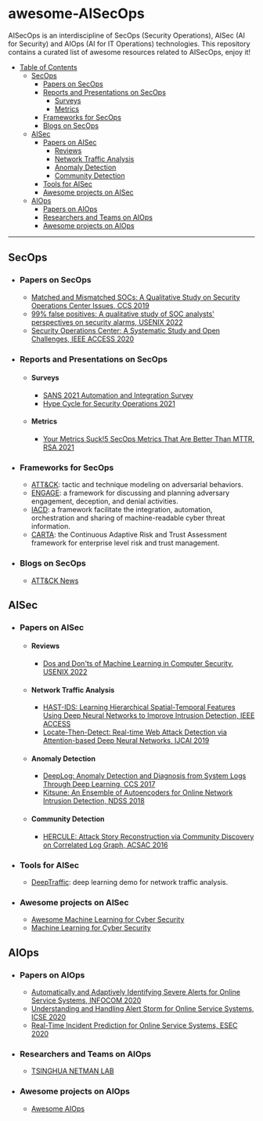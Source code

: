 # awesome-AISecOps
AISecOps is an interdiscipline of SecOps (Security Operations), AISec (AI for Security) and AIOps (AI for IT Operations) technologies. This repository contains a curated list of awesome resources related to AISecOps, enjoy it!

- [Table of Contents](#awesome-aisecops)
    - [SecOps](#secops)
        - [Papers on SecOps](#papers-on-secops)
        - [Reports and Presentations on SecOps](#reports-and-presentations-on-secops)
            - [Surveys](#surveys)
            - [Metrics](#metrics)
        - [Frameworks for SecOps](#frameworks-for-secops)
        - [Blogs on SecOps](#blogs-on-secops)
    - [AISec](#aISec)
        - [Papers on AISec](#papers-on-aisec)
            - [Reviews](#reviews)
            - [Network Traffic Analysis](#network-traffic-analysis)
            - [Anomaly Detection](#anomaly-detection)
            - [Community Detection](#community-detection)
        - [Tools for AISec](#tools-for-aisec)
        - [Awesome projects on AISec](#awesome-projects-on-aisec)
    - [AIOps](#aiops)
        - [Papers on AIOps](#papers-on-aiops)
        - [Researchers and Teams on AIOps](#researchers-and-teams-on-aiops)
        - [Awesome projects on AIOps](#awesome-projects-on-aiops)

---

## SecOps
* ### Papers on SecOps
    * [Matched and Mismatched SOCs: A Qualitative Study on Security Operations Center Issues, CCS 2019](https://dl.acm.org/doi/10.1145/3319535.3354239) 
    * [99% false positives: A qualitative study of SOC analysts' perspectives on security alarms, USENIX 2022](https://www.usenix.org/system/files/sec22summer_alahmadi.pdf)
    * [Security Operations Center: A Systematic Study and Open Challenges, IEEE ACCESS 2020](https://ieeexplore.ieee.org/iel7/6287639/8948470/09296846.pdf)

* ### Reports and Presentations on SecOps
    * #### Surveys
        * [SANS 2021 Automation and Integration Survey](https://www.sans.org/white-papers/sans-2021-automation-integration-survey-first-we-walked-now-we-run-but-should-we/)
        * [Hype Cycle for Security Operations 2021](https://www.gartner.com/en/doc/security-operations)
    * #### Metrics
        * [Your Metrics Suck!5 SecOps Metrics That Are Better Than MTTR, RSA 2021](https://www.rsaconference.com/Library/presentation/USA/2021/your-metrics-suck-5-secops-metrics-that-are-better-than-mttr)
* ### Frameworks for SecOps
    * [ATT&CK](https://attack.mitre.org/): tactic and technique modeling on adversarial behaviors.
    * [ENGAGE](https://engage.mitre.org/): a framework for discussing and planning adversary engagement, deception, and denial activities.
    * [IACD](https://www.iacdautomate.org/): a framework facilitate the integration, automation, orchestration and sharing of machine-readable cyber threat information.
    * [CARTA](https://www.gartner.com/teamsiteanalytics/servePDF?g=/imagesrv/media-products/pdf/Forcepoint/Forcepoint-1-4YCDU8P.pdf): the Continuous Adaptive Risk and Trust Assessment framework for enterprise level risk and trust management.
* ### Blogs on SecOps
    * [ATT&CK News](https://medium.com/mitre-attack)

## AISec
* ### Papers on AISec
    * #### Reviews
        * [Dos and Don'ts of Machine Learning in Computer Security, USENIX 2022](https://arxiv.org/pdf/2010.09470)
    * #### Network Traffic Analysis
        * [HAST-IDS: Learning Hierarchical Spatial-Temporal Features Using Deep Neural Networks to Improve Intrusion Detection, IEEE ACCESS](https://ieeexplore.ieee.org/stamp/stamp.jsp?arnumber=8171733)
        * [Locate-Then-Detect: Real-time Web Attack Detection via Attention-based Deep Neural Networks, IJCAI 2019](https://www.ijcai.org/proceedings/2019/0656.pdf)
    * #### Anomaly Detection
        * [DeepLog: Anomaly Detection and Diagnosis from System Logs Through Deep Learning, CCS 2017](https://www.cs.utah.edu/~lifeifei/papers/deeplog.pdf)
        * [Kitsune: An Ensemble of Autoencoders for Online Network Intrusion Detection, NDSS 2018](https://arxiv.org/pdf/1802.09089)
    * #### Community Detection
        * [HERCULE: Attack Story Reconstruction via Community Discovery on Correlated Log Graph, ACSAC 2016](https://www.cs.purdue.edu/homes/dxu/pubs/HERCULE.pdf)

* ### Tools for AISec
    * [DeepTraffic](https://github.com/echowei/DeepTraffic): deep learning demo for network traffic analysis.

* ### Awesome projects on AISec
    * [Awesome Machine Learning for Cyber Security](https://github.com/jivoi/awesome-ml-for-cybersecurity)
    * [Machine Learning for Cyber Security](https://github.com/wtsxDev/Machine-Learning-for-Cyber-Security)

## AIOps
* ### Papers on AIOps
    * [Automatically and Adaptively Identifying Severe Alerts for Online Service Systems, INFOCOM 2020](https://netman.aiops.org/wp-content/uploads/2020/07/alertrank_camera-ready.pdf)
    * [Understanding and Handling Alert Storm for Online Service Systems, ICSE 2020](https://netman.aiops.org/wp-content/uploads/2020/07/SEIP20_pre.pdf)
    * [Real-Time Incident Prediction for Online Service Systems, ESEC 2020](https://netman.aiops.org/wp-content/uploads/2020/12/%E8%B5%B5%E8%83%BD%E6%96%87eWarn_long.pdf)

* ### Researchers and Teams on AIOps
    * [TSINGHUA NETMAN LAB](https://netman.aiops.org/)

* ### Awesome projects on AIOps
    * [Awesome AIOps](https://github.com/linjinjin123/awesome-AIOps)
